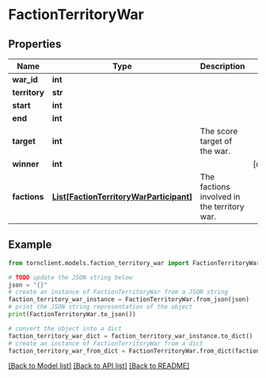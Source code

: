 # FactionTerritoryWar


## Properties

Name | Type | Description | Notes
------------ | ------------- | ------------- | -------------
**war_id** | **int** |  | 
**territory** | **str** |  | 
**start** | **int** |  | 
**end** | **int** |  | 
**target** | **int** | The score target of the war. | 
**winner** | **int** |  | [optional] 
**factions** | [**List[FactionTerritoryWarParticipant]**](FactionTerritoryWarParticipant.md) | The factions involved in the territory war. | 

## Example

```python
from tornclient.models.faction_territory_war import FactionTerritoryWar

# TODO update the JSON string below
json = "{}"
# create an instance of FactionTerritoryWar from a JSON string
faction_territory_war_instance = FactionTerritoryWar.from_json(json)
# print the JSON string representation of the object
print(FactionTerritoryWar.to_json())

# convert the object into a dict
faction_territory_war_dict = faction_territory_war_instance.to_dict()
# create an instance of FactionTerritoryWar from a dict
faction_territory_war_from_dict = FactionTerritoryWar.from_dict(faction_territory_war_dict)
```
[[Back to Model list]](../README.md#documentation-for-models) [[Back to API list]](../README.md#documentation-for-api-endpoints) [[Back to README]](../README.md)


